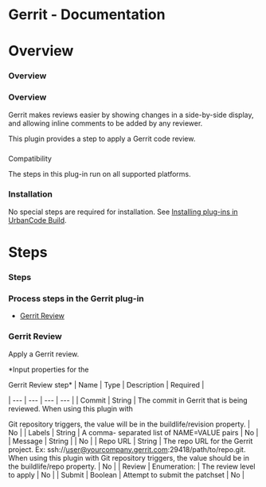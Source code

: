 
Gerrit - Documentation
======================

# Overview




### Overview




 


### Overview


Gerrit makes reviews easier by showing changes in a side-by-side display, and 
allowing inline comments to be added by any reviewer.


This plugin provides a step to apply a Gerrit code review.


###
 Compatibility


The steps in this plug-in run on all supported platforms.


### Installation


No special steps are 
required for installation. See [Installing plug-ins in UrbanCode 
Build](http://www-01.ibm.com/support/knowledgecenter/#!/SS8NMD_6.1.0/com.ibm.ucbuild.doc/topics/plugin_ch.html 
"Installing plug-ins in UrbanCode Build").




# Steps




### Steps




 



### Process steps in the Gerrit plug-in


* [Gerrit Review](#gerrit_review)




### Gerrit Review



Apply a Gerrit review.




*Input properties for the  

Gerrit Review step*  | Name | Type | Description | Required |

| --- | --- | --- | --- |
| Commit | String | The commit in Gerrit that is being reviewed. When using this plugin with

Git repository triggers, the value will be in the buildlife/revision property. | No |
| Labels | String | A comma-
separated list of NAME=VALUE pairs | No |
| Message | String |  | No |
| Repo URL | String | The repo URL for the Gerrit
 project. Ex: ssh://user@yourcompany.gerrit.com:29418/path/to/repo.git.
When using this plugin with Git repository 
triggers, the value should be in the buildlife/repo
property. | No |
| Review | Enumeration:
 | The review level to 
apply | No |
| Submit | Boolean | Attempt to submit the patchset | No |




